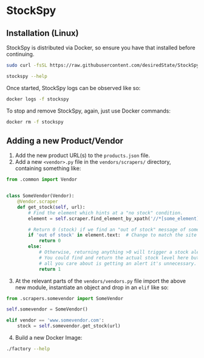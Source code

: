 # StockSpy

## Installation (Linux)

StockSpy is distributed via Docker, so ensure you have that installed before continuing.

```bash
sudo curl -fsSL https://raw.githubusercontent.com/desiredState/StockSpy/master/wrapper.sh -o /usr/local/bin/stockspy && sudo chmod 755 /usr/local/bin/stockspy
```

```bash
stockspy --help
```

Once started, StockSpy logs can be observed like so:

```bash
docker logs -f stockspy
```

To stop and remove StockSpy, again, just use Docker commands:

```bash
docker rm -f stockspy
```

## Adding a new Product/Vendor

1. Add the new product URL(s) to the `products.json` file.
2. Add a new `<vendor>.py` file in the `vendors/scrapers/` directory, containing something like:

```python
from .common import Vendor


class SomeVendor(Vendor):
    @Vendor.scraper
    def get_stock(self, url):
        # Find the element which hints at a "no stock" condition.
        element = self.scraper.find_element_by_xpath('//*[some_element]')

        # Return 0 (stock) if we find an "out of stock" message of some kind.
        if 'out of stock' in element.text:  # Change to match the site's text.
            return 0
        else:
            # Otherwise, returning anything >0 will trigger a stock alert.
            # You could find and return the actual stock level here but if
            # all you care about is getting an alert it's unnecessary.
            return 1

```

3. At the relevant parts of the `vendors/vendors.py` file import the above new module, instantiate an object and drop in an `elif` like so:

```python
from .scrapers.somevendor import SomeVendor
```

```python
self.somevendor = SomeVendor()
```

```python
elif vendor == 'www.somevendor.com':
    stock = self.somevendor.get_stock(url)
```

4. Build a new Docker Image:

```bash
./factory --help
```
